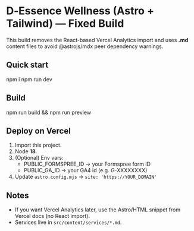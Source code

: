 # D‑Essence Wellness (Astro + Tailwind) — Fixed Build

This build removes the React-based Vercel Analytics import and uses **.md** content files to avoid @astrojs/mdx peer dependency warnings.

## Quick start
npm i
npm run dev

## Build
npm run build && npm run preview

## Deploy on Vercel
1) Import this project.
2) Node **18**.
3) (Optional) Env vars:
   - PUBLIC_FORMSPREE_ID → your Formspree form ID
   - PUBLIC_GA_ID → your GA4 id (e.g. G-XXXXXXXX)
4) Update `astro.config.mjs` → `site: 'https://YOUR_DOMAIN'`

## Notes
- If you want Vercel Analytics later, use the Astro/HTML snippet from Vercel docs (no React import).
- Services live in `src/content/services/*.md`.
